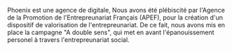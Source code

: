 Phoenix est une agence de digitale,
Nous avons été plébiscité par l'Agence de la Promotion de l'Entrepreunariat Français (APEF), pour la création d'un dispositif de valorisation de l'entrepreunariat.
De ce fait, nous avons mis en place la campagne "A double sens", qui met en avant l'épanouissement personel à travers l'entrepreunariat social.
